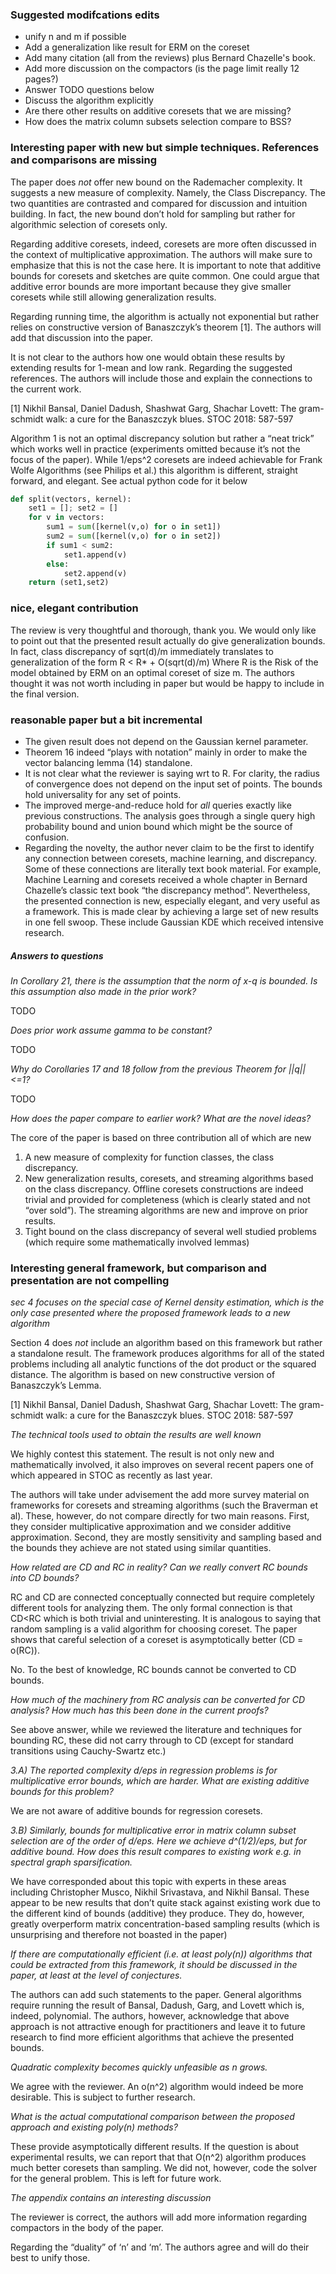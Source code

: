 ### Suggested modifcations edits
* unify n and m if possible
* Add a generalization like result for ERM on the coreset
* Add many citation (all from the reviews) plus Bernard Chazelle's book.
* Add more discussion on the compactors (is the page limit really 12 pages?)
* Answer TODO questions below
* Discuss the algorithm explicitly
* Are there other results on additive coresets that we are missing? 
* How does the matrix column subsets selection compare to BSS?



### Interesting paper with new but simple techniques. References and comparisons are missing


The paper does _not_ offer new bound on the Rademacher complexity. It suggests a new measure of complexity. Namely, the Class Discrepancy. The two quantities are contrasted and compared for discussion and intuition building. In fact, the new bound don’t hold for sampling but rather for algorithmic selection of coresets only.  

Regarding additive coresets, indeed, coresets are more often discussed in the context of multiplicative approximation. The authors will make sure to emphasize that this is not the case here. It is important to note that additive bounds for coresets and sketches are quite common. One could argue that additive error bounds are more important because they give smaller coresets while still allowing generalization results.

Regarding running time, the algorithm is actually not exponential but rather relies on constructive version of Banaszczyk’s theorem [1]. The authors will add that discussion into the paper.


It is not clear to the authors how one would obtain these results by extending results for 1-mean and low rank.  Regarding the suggested references. The authors will include those and explain the connections to the current work. 

[1] Nikhil Bansal, Daniel Dadush, Shashwat Garg, Shachar Lovett:
The gram-schmidt walk: a cure for the Banaszczyk blues. STOC 2018: 587-597

Algorithm 1 is not an optimal discrepancy solution but rather a “neat trick” which works well in practice (experiments omitted because it’s not the focus of the paper). While 1/eps^2 coresets are indeed achievable for Frank Wolfe Algorithms (see Philips et al.) this algorithm is different, straight forward, and elegant. See actual python code for it below

```python
def split(vectors, kernel):
    set1 = []; set2 = []
    for v in vectors:
        sum1 = sum([kernel(v,o) for o in set1])
        sum2 = sum([kernel(v,o) for o in set2])
        if sum1 < sum2:
            set1.append(v)
        else:
            set2.append(v)                
    return (set1,set2) 
```

### nice, elegant contribution


The review is very thoughtful and thorough, thank you. We would only like to point out that the presented result actually do give generalization bounds. In fact, class discrepancy of sqrt(d)/m immediately translates to generalization of the form 
R < R* + O(sqrt(d)/m)
Where R is the Risk of the model obtained by ERM on an optimal coreset of size m.
The authors thought it was not worth including in paper but would be happy to include in the final version. 

### reasonable paper but a bit incremental 


* The given result does not depend on the Gaussian kernel parameter.
* Theorem 16 indeed “plays with notation” mainly in order to make the vector balancing lemma (14) standalone. 
* It is not clear what the reviewer is saying wrt to R. For clarity, the radius of convergence does not depend on the input set of points. The bounds hold universality for any set of points. 
* The improved merge-and-reduce hold for _all_ queries exactly like previous constructions. The analysis goes through a single query high probability bound and union bound which might be the source of confusion.
* Regarding the novelty, the author never claim to be the first to identify any connection between coresets, machine learning, and discrepancy. Some of these connections are literally text book material. For example, Machine Learning and coresets received a whole chapter in Bernard Chazelle’s classic text book “the discrepancy method”. Nevertheless, the presented connection is new, especially elegant, and very useful as a framework. This is made clear by achieving a large set of new results in one fell swoop. These include Gaussian KDE which received intensive research.

##### Answers to questions
*In Corollary 21, there is the assumption that the norm of x-q is bounded. Is this assumption also made in the prior work?*

TODO
 
*Does prior work assume gamma to be constant?*
 
TODO


*Why do Corollaries 17 and 18 follow from the previous Theorem for ||q|| <=1?*

TODO


*How does the paper compare to earlier work? What are the novel ideas?*

The core of the paper is based on three contribution all of which are new

1. A new measure of complexity for function classes, the class discrepancy.
2. New generalization results, coresets, and streaming algorithms based on the class discrepancy. Offline coresets constructions are indeed trivial and provided for completeness (which is clearly stated and not “over sold”). The streaming algorithms are new and improve on prior results.
3. Tight bound on the class discrepancy of several well studied problems (which require some mathematically involved lemmas)




### Interesting general framework, but comparison and presentation are not compelling


*sec 4 focuses on the special case of Kernel density estimation, which is the only case presented where the proposed framework leads to a new algorithm* 

Section 4 does _not_ include an algorithm based on this framework but rather a standalone result. The framework produces algorithms for all of the stated problems including all analytic functions of the dot product or the squared distance. The algorithm is based on new constructive version of Banaszczyk’s Lemma.

[1] Nikhil Bansal, Daniel Dadush, Shashwat Garg, Shachar Lovett:
The gram-schmidt walk: a cure for the Banaszczyk blues. STOC 2018: 587-597

*The technical tools used to obtain the results are well known* 

We highly contest this statement. The result is not only new and mathematically involved, it also improves on several recent papers one of which appeared in STOC as recently as last year. 

The authors will take under advisement the add more survey material on frameworks for coresets and streaming algorithms (such the Braverman et al). These, however, do not compare directly for two main reasons. First, they consider multiplicative approximation and we consider additive approximation. Second, they are mostly sensitivity and sampling based and the bounds they achieve are not stated using similar quantities. 

*How related are CD and RC in reality? Can we really convert RC bounds into CD bounds?*

RC and CD are connected conceptually connected but require completely different tools for analyzing them. The only formal connection is that CD<RC which is both trivial and uninteresting. It is analogous to saying that random sampling is a valid algorithm for choosing coreset. The paper shows that careful selection of a coreset is asymptotically better (CD = o(RC)).

No. To the best of knowledge, RC bounds cannot be converted to CD bounds.

*How much of the machinery from RC analysis can be converted for CD analysis? How much has this been done in the current proofs?*

See above answer, while we reviewed the literature and techniques for bounding RC, these did not carry through to CD (except for standard transitions using Cauchy-Swartz etc.) 


*3.A) The reported complexity d/eps in regression problems is for multiplicative error bounds, which are harder. What are existing additive bounds for this problem?* 

We are not aware of additive bounds for regression coresets.

*3.B) Similarly, bounds for multiplicative error in matrix column subset selection are of the order of d/eps. Here we achieve d^(1/2)/eps, but for additive bound. How does this result compares to existing work e.g. in spectral graph sparsification.*

We have corresponded about this topic with experts in these areas including Christopher Musco, Nikhil Srivastava, and Nikhil Bansal. These appear to be new results that don’t quite stack against existing work due to the different kind of bounds (additive) they produce.  They do, however, greatly overperform matrix concentration-based sampling results (which is unsurprising and therefore not boasted in the paper)

*If there are computationally efficient (i.e. at least poly(n)) algorithms that could be extracted from this framework, it should be discussed in the paper, at least at the level of conjectures.* 

The authors can add such statements to the paper. General algorithms require running the result of Bansal, Dadush, Garg, and Lovett which is, indeed, polynomial. The authors, however, acknowledge that above approach is not attractive enough for practitioners and leave it to future research to find more efficient algorithms that achieve the presented bounds. 


*Quadratic complexity becomes quickly unfeasible as n grows.*

We agree with the reviewer. An o(n^2) algorithm would indeed be more desirable. This is subject to further research.

*What is the actual computational comparison between the proposed approach and existing poly(n) methods?*

These provide asymptotically different results. If the question is about experimental results, we can report that that O(n^2) algorithm produces much better coresets than sampling. We did not, however, code the solver for the general problem. This is left for future work.

*The appendix contains an interesting discussion*

The reviewer is correct, the authors will add more information regarding compactors in the body of the paper. 

Regarding the “duality” of ‘n’ and ‘m’. The authors agree and will do their best to unify those.

